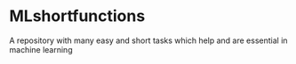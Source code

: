 # MLshortfunctions
A repository with many easy and short tasks which help and are essential in machine learning 
